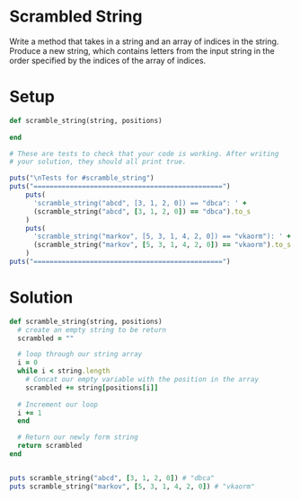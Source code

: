 # Scrambled String

Write a method that takes in a string and an array of indices in the string. Produce a new string, which contains letters from the input string in the order specified by the indices of the array of indices.

# Setup

```ruby
def scramble_string(string, positions)
  
end

# These are tests to check that your code is working. After writing
# your solution, they should all print true.

puts("\nTests for #scramble_string")
puts("===============================================")
    puts(
      'scramble_string("abcd", [3, 1, 2, 0]) == "dbca": ' +
      (scramble_string("abcd", [3, 1, 2, 0]) == "dbca").to_s
    )
    puts(
      'scramble_string("markov", [5, 3, 1, 4, 2, 0]) == "vkaorm"): ' +
      (scramble_string("markov", [5, 3, 1, 4, 2, 0]) == "vkaorm").to_s
    )
puts("===============================================")
```

# Solution

```ruby
def scramble_string(string, positions)
  # create an empty string to be return
  scrambled = ""

  # loop through our string array 
  i = 0
  while i < string.length
    # Concat our empty variable with the position in the array
    scrambled += string[positions[i]]
  
  # Increment our loop
  i += 1
  end

  # Return our newly form string
  return scrambled
end


puts scramble_string("abcd", [3, 1, 2, 0]) # "dbca"
puts scramble_string("markov", [5, 3, 1, 4, 2, 0]) # "vkaorm"
```
